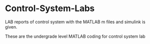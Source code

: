 # Control-System-Labs
LAB reports of  control system with the MATLAB m files and simulink is given.

These are the undergrade level MATLAB coding for control system lab
